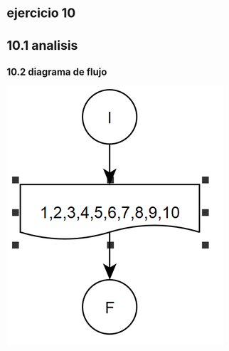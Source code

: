 # ejercicio 10
# 10.1 analisis

## 10.2 diagrama de flujo
![alt](https://github.com/seyalocruz/ICI-fundamentos/blob/main/10.png)
